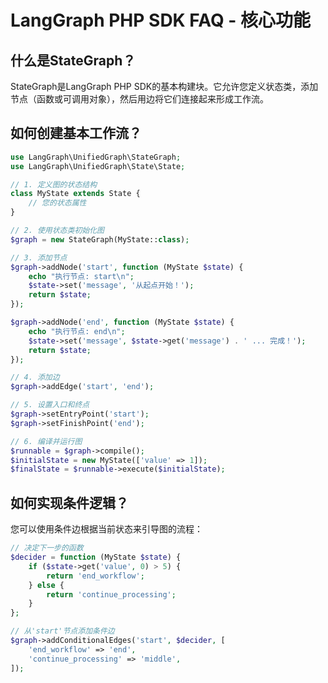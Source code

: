 # LangGraph PHP SDK FAQ - 核心功能

## 什么是StateGraph？
StateGraph是LangGraph PHP SDK的基本构建块。它允许您定义状态类，添加节点（函数或可调用对象），然后用边将它们连接起来形成工作流。

## 如何创建基本工作流？
```php
use LangGraph\UnifiedGraph\StateGraph;
use LangGraph\UnifiedGraph\State\State;

// 1. 定义图的状态结构
class MyState extends State {
    // 您的状态属性
}

// 2. 使用状态类初始化图
$graph = new StateGraph(MyState::class);

// 3. 添加节点
$graph->addNode('start', function (MyState $state) {
    echo "执行节点: start\n";
    $state->set('message', '从起点开始！');
    return $state;
});

$graph->addNode('end', function (MyState $state) {
    echo "执行节点: end\n";
    $state->set('message', $state->get('message') . ' ... 完成！');
    return $state;
});

// 4. 添加边
$graph->addEdge('start', 'end');

// 5. 设置入口和终点
$graph->setEntryPoint('start');
$graph->setFinishPoint('end');

// 6. 编译并运行图
$runnable = $graph->compile();
$initialState = new MyState(['value' => 1]);
$finalState = $runnable->execute($initialState);
```

## 如何实现条件逻辑？
您可以使用条件边根据当前状态来引导图的流程：

```php
// 决定下一步的函数
$decider = function (MyState $state) {
    if ($state->get('value', 0) > 5) {
        return 'end_workflow';
    } else {
        return 'continue_processing';
    }
};

// 从'start'节点添加条件边
$graph->addConditionalEdges('start', $decider, [
    'end_workflow' => 'end',
    'continue_processing' => 'middle',
]);
```